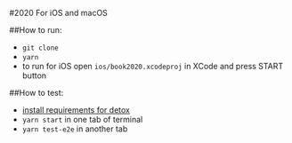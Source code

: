 #2020
For iOS and macOS

##How to run:
* `git clone`
* `yarn`
* to run for iOS open `ios/book2020.xcodeproj` in XCode and press START button

##How to test:
* [install requirements for detox](https://github.com/wix/detox/blob/master/docs/Introduction.GettingStarted.md)
* `yarn start` in one tab of terminal
* `yarn test-e2e` in another tab
